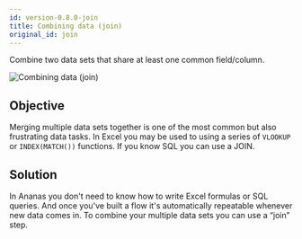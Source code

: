 ```yaml
---
id: version-0.8.0-join
title: Combining data (join)
original_id: join
---
```


Combine two data sets that share at least one common field/column.

![Combining data (join)](assets/join.png)

## Objective
Merging multiple data sets together is one of the most common but also frustrating data tasks. In Excel you may be used to using a series of `VLOOKUP` or `INDEX(MATCH())` functions. If you know SQL you can use a JOIN.

## Solution
In Ananas you don't need to know how to write Excel formulas or SQL queries. And once you've built a flow it's automatically repeatable whenever new data comes in. To combine your multiple data sets you can use a “join” step.


